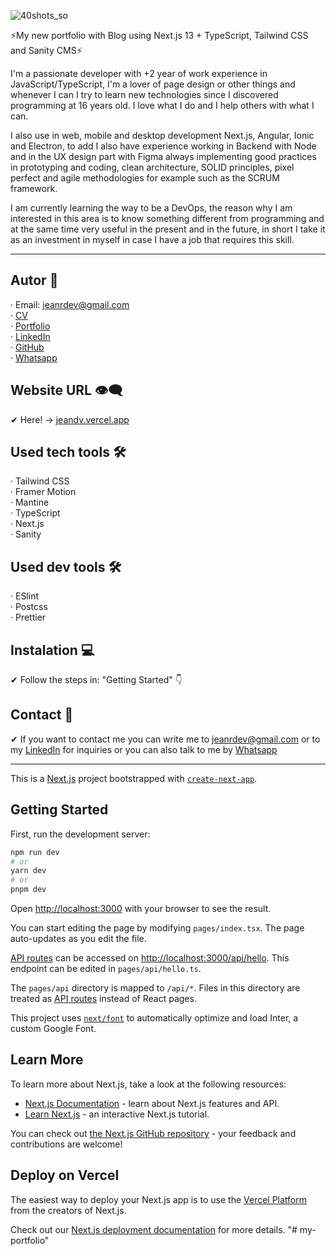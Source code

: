 ![40shots_so](https://github.com/jeandv/my-next-portfolio/assets/90219458/da737d03-e841-4ce0-a9e3-e5f187073412)

⚡My new portfolio with Blog using Next.js 13 + TypeScript, Tailwind CSS and Sanity CMS⚡

I'm a passionate developer with +2 year of work experience in JavaScript/TypeScript, I'm a lover of page design or other things and whenever I can I try to learn new technologies since I discovered programming at 16 years old. I love what I do and I help others with what I can.

I also use in web, mobile and desktop development Next.js, Angular, Ionic and Electron, to add I also have experience working in Backend with Node and in the UX design part with Figma always implementing good practices in prototyping and coding, clean architecture, SOLID principles, pixel perfect and agile methodologies for example such as the SCRUM framework.

I am currently learning the way to be a DevOps, the reason why I am interested in this area is to know something different from programming and at the same time very useful in the present and in the future, in short I take it as an investment in myself in case I have a job that requires this skill.

---

## Autor 🤠

· Email: jeanrdev@gmail.com <br>
· [CV](https://rxresu.me/jeandv/cv-jean-rondon) <br>
· [Portfolio](https://jeandv.vercel.app) <br>
· [LinkedIn](https://linkedin.com/in/jeandv) <br>
· [GitHub](https://github.com/jeandv) <br>
· [Whatsapp](https://walink.co/2369d5)

## Website URL 👁‍🗨

✔ Here! -> [jeandv.vercel.app](https://jeandv.vercel.app)

## Used tech tools 🛠️

· Tailwind CSS <br>
· Framer Motion <br>
· Mantine <br>
· TypeScript <br>
· Next.js <br>
· Sanity <br>

## Used dev tools 🛠️

· ESlint <br>
· Postcss <br>
· Prettier <br>

## Instalation 💻

✔ Follow the steps in: "Getting Started" 👇

## Contact 📧

✔ If you want to contact me you can write me to jeanrdev@gmail.com or to my [LinkedIn](https://www.linkedin.com/in/jeandv/) for inquiries or you can also talk to me by [Whatsapp](https://walink.co/2369d5)

---

This is a [Next.js](https://nextjs.org/) project bootstrapped with [`create-next-app`](https://github.com/vercel/next.js/tree/canary/packages/create-next-app).

## Getting Started

First, run the development server:

```bash
npm run dev
# or
yarn dev
# or
pnpm dev
```

Open [http://localhost:3000](http://localhost:3000) with your browser to see the result.

You can start editing the page by modifying `pages/index.tsx`. The page auto-updates as you edit the file.

[API routes](https://nextjs.org/docs/api-routes/introduction) can be accessed on [http://localhost:3000/api/hello](http://localhost:3000/api/hello). This endpoint can be edited in `pages/api/hello.ts`.

The `pages/api` directory is mapped to `/api/*`. Files in this directory are treated as [API routes](https://nextjs.org/docs/api-routes/introduction) instead of React pages.

This project uses [`next/font`](https://nextjs.org/docs/basic-features/font-optimization) to automatically optimize and load Inter, a custom Google Font.

## Learn More

To learn more about Next.js, take a look at the following resources:

- [Next.js Documentation](https://nextjs.org/docs) - learn about Next.js features and API.
- [Learn Next.js](https://nextjs.org/learn) - an interactive Next.js tutorial.

You can check out [the Next.js GitHub repository](https://github.com/vercel/next.js/) - your feedback and contributions are welcome!

## Deploy on Vercel

The easiest way to deploy your Next.js app is to use the [Vercel Platform](https://vercel.com/new?utm_medium=default-template&filter=next.js&utm_source=create-next-app&utm_campaign=create-next-app-readme) from the creators of Next.js.

Check out our [Next.js deployment documentation](https://nextjs.org/docs/deployment) for more details.
"# my-portfolio"
